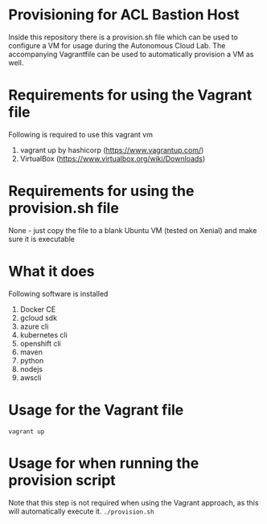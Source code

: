 # Provisioning for ACL Bastion Host
Inside this repository there is a provision.sh file which can be used to configure a VM for usage during the Autonomous Cloud Lab. The accompanying Vagrantfile can be used to automatically provision a VM as well.

# Requirements for using the Vagrant file
Following is required to use this vagrant vm
1. vagrant up by hashicorp (https://www.vagrantup.com/)
2. VirtualBox (https://www.virtualbox.org/wiki/Downloads)

# Requirements for using the provision.sh file
None - just copy the file to a blank Ubuntu VM (tested on Xenial) and make sure it is executable

# What it does
Following software is installed
1. Docker CE
2. gcloud sdk
3. azure cli
4. kubernetes cli
5. openshift cli
6. maven
7. python
8. nodejs
9. awscli

# Usage for the Vagrant file
`vagrant up`

# Usage for when running the provision script 
Note that this step is not required when using the Vagrant approach, as this will automatically execute it.
`./provision.sh`